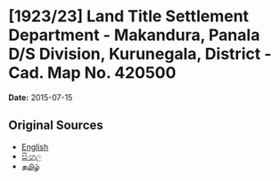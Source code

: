 # [1923/23] Land Title Settlement Department - Makandura, Panala D/S Division, Kurunegala, District - Cad. Map No. 420500

**Date:** 2015-07-15

## Original Sources

- [English](https://documents.gov.lk/view/extra-gazettes/2015/7/1923-23_E.pdf)
- [සිංහල](https://documents.gov.lk/view/extra-gazettes/2015/7/1923-23_S.pdf)
- [தமிழ்](https://documents.gov.lk/view/extra-gazettes/2015/7/1923-23_T.pdf)
